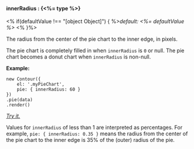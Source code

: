 #### **innerRadius** : {<%= type %>}

<% if(defaultValue !== "[object Object]") { %>*default: <%= defaultValue %>* <% }%>

The radius from the center of the pie chart to the inner edge, in pixels. 

The pie chart is completely filled in when `innerRadius` is `0` or null. The pie chart becomes a donut chart when `innerRadius` is non-null.

**Example:**

    new Contour({
        el: '.myPieChart',
        pie: { innerRadius: 60 }
    })
    .pie(data)
    .render()

*[Try it.](<%= jsFiddleLink %>)*

Values for `innerRadius` of less than 1 are interpreted as percentages. For example, `pie: { innerRadius: 0.35 }` means the radius from the center of the pie chart to the inner edge is 35% of the (outer) radius of the pie. 

